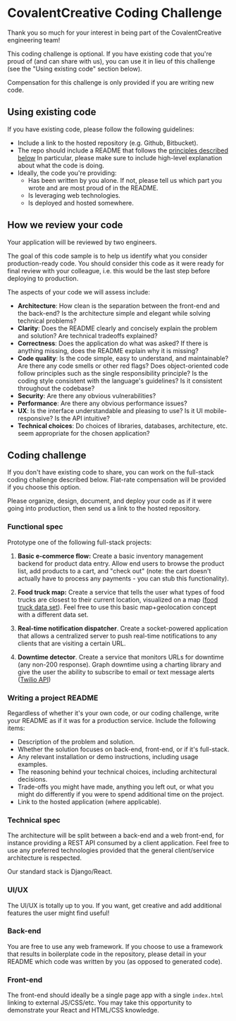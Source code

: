 
# CovalentCreative Coding Challenge

Thank you so much for your interest in being part of the CovalentCreative engineering team!

This coding challenge is optional. If you have existing code that you're proud of (and can share with us), you can use it in lieu of this challenge (see the "Using existing code" section below).

Compensation for this challenge is only provided if you are writing new code.

## Using existing code

If you have existing code, please follow the following guidelines:

* Include a link to the hosted repository (e.g. Github, Bitbucket).
* The repo should include a README that follows the [principles described below](#readme) In particular, please make sure to include high-level explanation about what the code is doing.
* Ideally, the code you're providing:
  * Has been written by you alone. If not, please tell us which part you wrote and are most proud of in the README.
  * Is leveraging web technologies.
  * Is deployed and hosted somewhere.

## How we review your code

Your application will be reviewed by two engineers.

The goal of this code sample is to help us identify what you consider production-ready code. You should consider this code as it were ready for final review with your colleague, i.e. this would be the last step before deploying to production.

The aspects of your code we will assess include:

* **Architecture**: How clean is the separation between the front-end and the back-end? Is the architecture simple and elegant while solving technical problems?
* **Clarity**: Does the README clearly and concisely explain the problem and solution? Are technical tradeoffs explained?
* **Correctness**: Does the application do what was asked? If there is anything missing, does the README explain why it is missing?
* **Code quality**: Is the code simple, easy to understand, and maintainable?  Are there any code smells or other red flags? Does object-oriented code follow principles such as the single responsibility principle? Is the coding style consistent with the language's guidelines? Is it consistent throughout the codebase?
* **Security**: Are there any obvious vulnerabilities?
* **Performance**: Are there any obvious performance issues?
* **UX**: Is the interface understandable and pleasing to use? Is it UI mobile-responsive? Is the API intuitive?
* **Technical choices**: Do choices of libraries, databases, architecture, etc. seem appropriate for the chosen application?

## Coding challenge

If you don't have existing code to share, you can work on the full-stack coding challenge described below. Flat-rate compensation will be provided if you choose this option.

Please organize, design, document, and deploy your code as if it were going into production, then send us a link to the hosted repository.

### Functional spec

Prototype one of the following full-stack projects:

1. **Basic e-commerce flow:** Create a basic inventory management backend for product data entry. Allow end users to browse the product list, add products to a cart, and "check out" (note: the cart doesn't actually have to process any payments - you can stub this functionality).

2. **Food truck map:** Create a service that tells the user what types of food trucks are closest to their current location, visualized on a map ([food truck data set](https://data.sfgov.org/Economy-and-Community/Mobile-Food-Facility-Permit/rqzj-sfat)). Feel free to use this basic map+geolocation concept with a different data set.

3. **Real-time notification dispatcher**. Create a socket-powered application that allows a centralized server to push real-time notifications to any clients that are visiting a certain URL. 

4. **Downtime detector**. Create a service that monitors URLs for downtime (any non-200 response). Graph downtime using a charting library and give the user the ability to subscribe to email or text message alerts ([Twilio API](https://www.twilio.com/docs/api/rest))


### Writing a project README

Regardless of whether it's your own code, or our coding challenge, write your README as if it was for a production service. Include the following items:

* Description of the problem and solution.
* Whether the solution focuses on back-end, front-end, or if it's full-stack.
* Any relevant installation or demo instructions, including usage examples.
* The reasoning behind your technical choices, including architectural decisions.
* Trade-offs you might have made, anything you left out, or what you might do differently if you were to spend additional time on the project.
* Link to the hosted application (where applicable).


### Technical spec

The architecture will be split between a back-end and a web front-end, for instance providing a REST API consumed by a client application. Feel free to use any preferred technologies provided that the general client/service architecture is respected.

Our standard stack is Django/React.

### UI/UX

The UI/UX is totally up to you. If you want, get creative and add additional features the user might find useful!

### Back-end

You are free to use any web framework. If you choose to use a framework that results in boilerplate code in the repository, please detail in your README which code was written by you (as opposed to generated code).

### Front-end

The front-end should ideally be a single page app with a single `index.html` linking to external JS/CSS/etc. You may take this opportunity to demonstrate your React and HTML/CSS knowledge.


